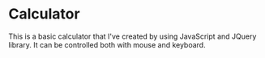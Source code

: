 # Calculator

This is a basic calculator that I've created by using JavaScript and JQuery library.
It can be controlled both with mouse and keyboard.
